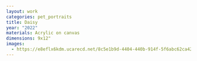 ```yaml
---
layout: work
categories: pet_portraits
title: Daisy
year: "2022"
materials: Acrylic on canvas
dimensions: 9x12"
images:
  - https://e8eflx6kdm.ucarecd.net/8c5e1b9d-4404-440b-914f-5f6abc62ca42/-/resize/2400/-/quality/lightest/-/format/auto/
---
```

